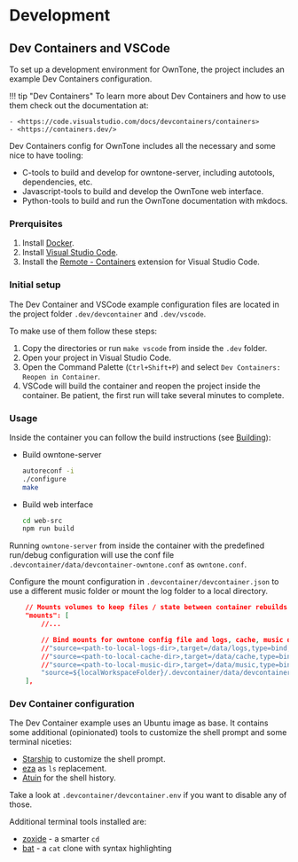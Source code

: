 # Development

## Dev Containers and VSCode

To set up a development environment for OwnTone, the project includes an example Dev Containers configuration.

!!! tip "Dev Containers"
    To learn more about Dev Containers and how to use them check out the documentation at:

    - <https://code.visualstudio.com/docs/devcontainers/containers>
    - <https://containers.dev/>

Dev Containers config for OwnTone includes all the necessary and some nice to have tooling:

- C-tools to build and develop for owntone-server, including autotools, dependencies, etc.
- Javascript-tools to build and develop the OwnTone web interface.
- Python-tools to build and run the OwnTone documentation with mkdocs.

### Prerquisites

1. Install [Docker](https://www.docker.com/get-started).
2. Install [Visual Studio Code](https://code.visualstudio.com/).
3. Install the [Remote - Containers](https://marketplace.visualstudio.com/items?itemName=ms-vscode-remote.remote-containers) extension for Visual Studio Code.

### Initial setup

The Dev Container and VSCode example configuration files are located in the project folder `.dev/devcontainer` and `.dev/vscode`.

To make use of them follow these steps:

1. Copy the directories or run `make vscode` from inside the `.dev` folder.
2. Open your project in Visual Studio Code.
3. Open the Command Palette (`Ctrl+Shift+P`) and select `Dev Containers: Reopen in Container`.
4. VSCode will build the container and reopen the project inside the container.
   Be patient, the first run will take several minutes to complete.

### Usage

Inside the container you can follow the build instructions (see [Building](building.md)):

- Build owntone-server

    ```bash
    autoreconf -i
    ./configure
    make
    ```

- Build web interface

    ```bash
    cd web-src
    npm run build
    ```

Running `owntone-server` from inside the container with the predefined run/debug configuration will
use the conf file `.devcontainer/data/devcontainer-owntone.conf` as `owntone.conf`.

Configure the mount configuration in `.devcontainer/devcontainer.json` to use a different music folder
or mount the log folder to a local directory.

```json
    // Mounts volumes to keep files / state between container rebuilds
    "mounts": [
        //...

        // Bind mounts for owntone config file and logs, cache, music directories
        //"source=<path-to-local-logs-dir>,target=/data/logs,type=bind,consistency=cached",
        //"source=<path-to-local-cache-dir>,target=/data/cache,type=bind,consistency=cached",
        //"source=<path-to-local-music-dir>,target=/data/music,type=bind,consistency=cached",
        "source=${localWorkspaceFolder}/.devcontainer/data/devcontainer-owntone.conf,target=/data/conf/owntone.conf,type=bind,consistency=cached"
    ],
```

### Dev Container configuration

The Dev Container example uses an Ubuntu image as base. It contains some additional (opinionated) tools to customize the shell prompt and some terminal niceties:

- [Starship](https://starship.rs/) to customize the shell prompt.
- [eza](https://eza.rocks/) as `ls` replacement.
- [Atuin](https://atuin.sh/) for the shell history.

Take a look at `.devcontainer/devcontainer.env` if you want to disable any of those.

Additional terminal tools installed are:

- [zoxide](https://github.com/ajeetdsouza/zoxide) - a smarter `cd`
- [bat](https://github.com/sharkdp/bat) - a `cat` clone with syntax highlighting
